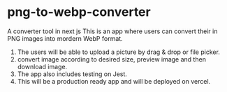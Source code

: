 # png-to-webp-converter
A converter tool in next js
This is an app where users can convert their in PNG images into mordern WebP format. 
1) The users will be able to upload a picture by drag & drop or file picker. 
2) convert image according to desired size, preview image and then download image. 
3) The app also includes testing on Jest. 
4) This will be a production ready app and will be deployed on vercel.
